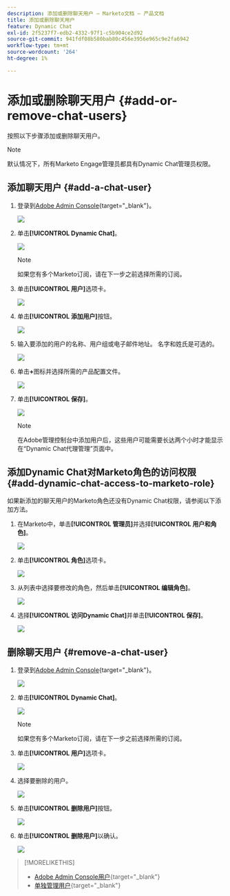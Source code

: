 ```yaml
---
description: 添加或删除聊天用户 — Marketo文档 — 产品文档
title: 添加或删除聊天用户
feature: Dynamic Chat
exl-id: 2f5237f7-edb2-4332-97f1-c5b904ce2d92
source-git-commit: 941fdf08b580bab80c456e3956e965c9e2fa6942
workflow-type: tm+mt
source-wordcount: '264'
ht-degree: 1%

---
```


# 添加或删除聊天用户 {#add-or-remove-chat-users}

按照以下步骤添加或删除聊天用户。

>[!NOTE]
>
>默认情况下，所有Marketo Engage管理员都具有Dynamic Chat管理员权限。

## 添加聊天用户 {#add-a-chat-user}

1. 登录到[Adobe Admin Console](https://adminconsole.adobe.com/){target="_blank"}。

   ![](assets/add-or-remove-chat-users-1.png)

1. 单击&#x200B;**[!UICONTROL Dynamic Chat]**。

   ![](assets/add-or-remove-chat-users-2.png)

   >[!NOTE]
   >
   >如果您有多个Marketo订阅，请在下一步之前选择所需的订阅。

1. 单击&#x200B;**[!UICONTROL 用户]**&#x200B;选项卡。

   ![](assets/add-or-remove-chat-users-3.png)

1. 单击&#x200B;**[!UICONTROL 添加用户]**&#x200B;按钮。

   ![](assets/add-or-remove-chat-users-4.png)

1. 输入要添加的用户的名称、用户组或电子邮件地址。 名字和姓氏是可选的。

   ![](assets/add-or-remove-chat-users-5.png)

1. 单击&#x200B;**+**&#x200B;图标并选择所需的产品配置文件。

   ![](assets/add-or-remove-chat-users-6.png)

1. 单击&#x200B;**[!UICONTROL 保存]**。

   ![](assets/add-or-remove-chat-users-7.png)

   >[!NOTE]
   >
   >在Adobe管理控制台中添加用户后，这些用户可能需要长达两个小时才能显示在“Dynamic Chat代理管理”页面中。

## 添加Dynamic Chat对Marketo角色的访问权限 {#add-dynamic-chat-access-to-marketo-role}

如果新添加的聊天用户的Marketo角色还没有Dynamic Chat权限，请参阅以下添加方法。

1. 在Marketo中，单击&#x200B;**[!UICONTROL 管理员]**&#x200B;并选择&#x200B;**[!UICONTROL 用户和角色]**。

   ![](assets/add-or-remove-chat-users-8.png)

1. 单击&#x200B;**[!UICONTROL 角色]**&#x200B;选项卡。

   ![](assets/add-or-remove-chat-users-9.png)

1. 从列表中选择要修改的角色，然后单击&#x200B;**[!UICONTROL 编辑角色]**。

   ![](assets/add-or-remove-chat-users-10.png)

1. 选择&#x200B;**[!UICONTROL 访问Dynamic Chat]**&#x200B;并单击&#x200B;**[!UICONTROL 保存]**。

   ![](assets/add-or-remove-chat-users-11.png)

## 删除聊天用户 {#remove-a-chat-user}

1. 登录到[Adobe Admin Console](https://adminconsole.adobe.com/){target="_blank"}。

   ![](assets/add-or-remove-chat-users-12.png)

1. 单击&#x200B;**[!UICONTROL Dynamic Chat]**。

   ![](assets/add-or-remove-chat-users-13.png)

   >[!NOTE]
   >
   >如果您有多个Marketo订阅，请在下一步之前选择所需的订阅。

1. 单击&#x200B;**[!UICONTROL 用户]**&#x200B;选项卡。

   ![](assets/add-or-remove-chat-users-14.png)

1. 选择要删除的用户。

   ![](assets/add-or-remove-chat-users-15.png)

1. 单击&#x200B;**[!UICONTROL 删除用户]**&#x200B;按钮。

   ![](assets/add-or-remove-chat-users-16.png)

1. 单击&#x200B;**[!UICONTROL 删除用户]**&#x200B;以确认。

   ![](assets/add-or-remove-chat-users-17.png)

>[!MORELIKETHIS]
>
>* [Adobe Admin Console用户](https://helpx.adobe.com/cn/enterprise/using/users.html){target="_blank"}
>* [单独管理用户](https://helpx.adobe.com/enterprise/using/manage-users-individually.html){target="_blank"}
